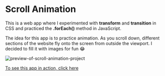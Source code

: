 
# Scroll Animation

This is a web app where I experimented with **transform** and **transition** in CSS and practiced the **.forEach()** method in JavaScript. 

The idea for this app is to practice animation. As you scroll down, different sections of the website fly onto the screen from outside the viewport. I decided to fill it with images for fun :joy:

![preview-of-scroll-animation-project](https://github.com/paulcostanza/Scroll-Animation/blob/main/previewScrollAnimation.gif)

[To see this app in action, click here](https://paulcostanza.github.io/Scroll-Animation/)
